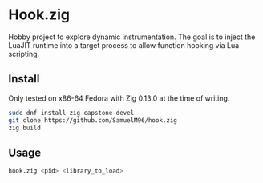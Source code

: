 # Hook.zig

Hobby project to explore dynamic instrumentation. The goal is to inject the LuaJIT runtime into a target process to allow function hooking via Lua scripting.

## Install

Only tested on x86-64 Fedora with Zig 0.13.0 at the time of writing.

```bash
sudo dnf install zig capstone-devel
git clone https://github.com/SamuelM96/hook.zig
zig build
```

## Usage

```bash
hook.zig <pid> <library_to_load>
```

